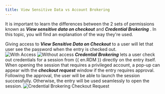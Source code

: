 ```yaml
---
title: View Sensitive Data vs Account Brokering
---
```

It is important to learn the differences between the 2 sets of permissions known as ***View sensitive data on checkout*** and ***Credential Brokering*** . In this topic, you will find an explanation of the way they&apos;re used.  

Giving access to ***View Sensitive Data on Checkout*** to a user will let that user see the password when the entry is checked out.  
![With Access](/img/en/server/ServerUs6007.png)
![Without access](/img/en/server/ServerUs6008.png)
***Credential Brokering*** lets a user check out credentials for a session from {{ en.RDM }} directly on the entry itself. When opening the session that requires a privileged account, a pop-up can appear with the ***checkout request*** window if the entry requires approval. Following the approval, the user will be able to launch the session successfully. Otherwise, the entry will be used seamlessly to open the session. 
![Credential Brokering Checkout Request](/img/en/server/ServerUs6010.png)
